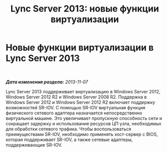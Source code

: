 ﻿---
title: 'Lync Server 2013: новые функции виртуализации'
TOCTitle: Новые функции виртуализации
ms:assetid: edeb2c41-765e-47b8-8a2b-7a7ce09de2ad
ms:mtpsurl: https://technet.microsoft.com/ru-ru/library/JJ721926(v=OCS.15)
ms:contentKeyID: 49888248
ms.date: 05/19/2016
mtps_version: v=OCS.15
ms.translationtype: HT
---

# Новые функции виртуализации в Lync Server 2013

 

_**Дата изменения раздела:** 2013-11-07_

Lync Server 2013 поддерживает виртуализацию в Windows Server 2012, Windows Server 2012 R2 и Windows Server 2008 R2. Поддержка в Windows Server 2012 и Windows Server 2012 R2 включает поддержку возможностей SR-IOV. С помощью SR-IOV виртуальная функция физического сетевого адаптера назначается непосредственно виртуальной машине. Это увеличивает пропускную способность сети и сокращает задержку и использование ресурсов ЦП узла, необходимых для обработки сетевого трафика. Чтобы воспользоваться преимуществами SR-IOV, необходимо применять хост-сервер с BIOS, которая поддерживает SR-IOV, а также сетевые адаптеры, поддерживающие SR-IOV.

